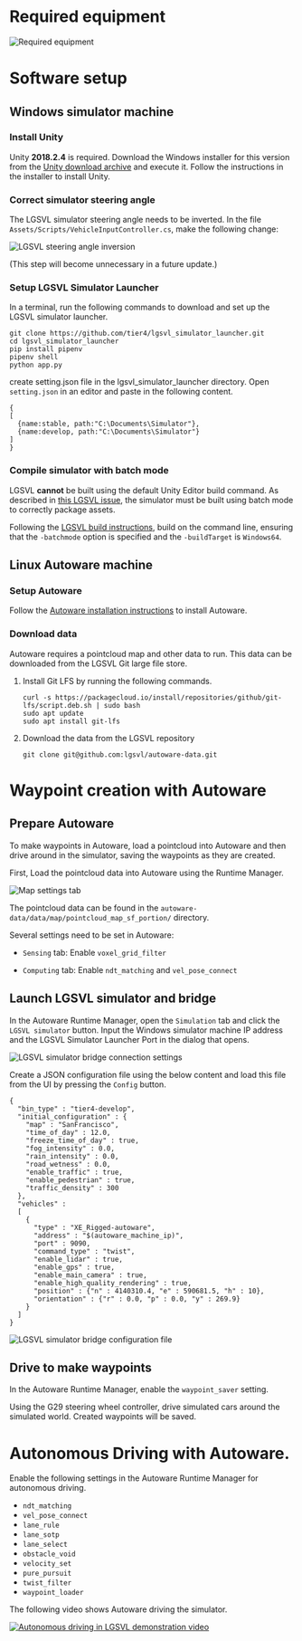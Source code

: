 # Required equipment

![Required equipment](https://user-images.githubusercontent.com/10348912/51299434-d4787e00-1a6b-11e9-9f74-ccc166e2ec83.png)

# Software setup

## Windows simulator machine

### Install Unity

Unity **2018.2.4** is required. Download the Windows installer for this version from the [Unity download archive](https://unity3d.com/get-unity/download/archive) and execute it. Follow the instructions in the installer to install Unity.

### Correct simulator steering angle

The LGSVL simulator steering angle needs to be inverted. In the file `Assets/Scripts/VehicleInputController.cs`, make the following change:

![LGSVL steering angle inversion](https://user-images.githubusercontent.com/10348912/51301272-f4ab3b80-1a71-11e9-869c-02edbc86c342.png)

(This step will become unnecessary in a future update.)

### Setup LGSVL Simulator Launcher

In a terminal, run the following commands to download and set up the LGSVL simulator launcher.

```
git clone https://github.com/tier4/lgsvl_simulator_launcher.git
cd lgsvl_simulator_launcher
pip install pipenv
pipenv shell
python app.py
```

create setting.json file in the lgsvl_simulator_launcher directory.
Open `setting.json` in an editor and paste in the following content.
```
{
[
  {name:stable, path:"C:\Documents\Simulator"},
  {name:develop, path:"C:\Documents\Simulator"}
]
}
```

### Compile simulator with batch mode

LGSVL **cannot** be built using the default Unity Editor build command. As described in [this LGSVL issue](https://github.com/lgsvl/simulator/issues/55), the simulator must be built using batch mode to correctly package assets.

Following the [LGSVL build instructions](https://github.com/lgsvl/simulator/blob/master/Docs/build-instructions.md), build on the command line, ensuring that the `-batchmode` option is specified and the `-buildTarget` is `Windows64`.

## Linux Autoware machine

### Setup Autoware

Follow the [Autoware installation instructions](https://github.com/CPFL/Autoware/wiki/Installation) to install Autoware.

### Download data

Autoware requires a pointcloud map and other data to run. This data can be downloaded from the LGSVL Git large file store.

1. Install Git LFS by running the following commands.

   ```
   curl -s https://packagecloud.io/install/repositories/github/git-lfs/script.deb.sh | sudo bash
   sudo apt update
   sudo apt install git-lfs
   ```

1. Download the data from the LGSVL repository

   ```
   git clone git@github.com:lgsvl/autoware-data.git
   ```

# Waypoint creation with Autoware

## Prepare Autoware

To make waypoints in Autoware, load a pointcloud into Autoware and then drive around in the simulator, saving the waypoints as they are created.

First, Load the pointcloud data into Autoware using the Runtime Manager.

![Map settings tab](https://camo.qiitausercontent.com/435d9952ed982aa1fd74f4de9b399f8dd7ed5f22/68747470733a2f2f71696974612d696d6167652d73746f72652e73332e616d617a6f6e6177732e636f6d2f302f3136303334362f36643935313234612d613866342d363166632d393631362d6530363833376433353033392e706e67)

The pointcloud data can be found in the `autoware-data/data/map/pointcloud_map_sf_portion/` directory.

Several settings need to be set in Autoware:

- `Sensing` tab: Enable `voxel_grid_filter`

- `Computing` tab: Enable `ndt_matching` and `vel_pose_connect`

## Launch LGSVL simulator and bridge

In the Autoware Runtime Manager, open the `Simulation` tab and click the `LGSVL simulator` button. Input the Windows simulator machine IP address and the LGSVL Simulator Launcher Port in the dialog that opens.

![LGSVL simulator bridge connection settings](https://user-images.githubusercontent.com/10348912/51304525-c599c780-1a7b-11e9-88c9-0f975d9bacc5.png)

Create a JSON configuration file using the below content and load this file from the UI by pressing the `Config` button.

```
{
  "bin_type" : "tier4-develop",
  "initial_configuration" : {
    "map" : "SanFrancisco",
    "time_of_day" : 12.0,
    "freeze_time_of_day" : true,
    "fog_intensity" : 0.0,
    "rain_intensity" : 0.0,
    "road_wetness" : 0.0,
    "enable_traffic" : true,
    "enable_pedestrian" : true,
    "traffic_density" : 300
  },
  "vehicles" : 
  [
    {
      "type" : "XE_Rigged-autoware",
      "address" : "$(autoware_machine_ip)",
      "port" : 9090,
      "command_type" : "twist",
      "enable_lidar" : true,
      "enable_gps" : true,
      "enable_main_camera" : true,
      "enable_high_quality_rendering" : true,
      "position" : {"n" : 4140310.4, "e" : 590681.5, "h" : 10},
      "orientation" : {"r" : 0.0, "p" : 0.0, "y" : 269.9}
    }
  ]
}
```

![LGSVL simulator bridge configuration file](https://user-images.githubusercontent.com/10348912/51304799-71431780-1a7c-11e9-93cc-c9a3f652290d.png)

## Drive to make waypoints

In the Autoware Runtime Manager, enable the `waypoint_saver` setting.

Using the G29 steering wheel controller, drive simulated cars around the simulated world. Created waypoints will be saved.

# Autonomous Driving with Autoware.

Enable the following settings in the Autoware Runtime Manager for autonomous driving.

- `ndt_matching`
- `vel_pose_connect`
- `lane_rule`
- `lane_sotp`
- `lane_select`
- `obstacle_void`
- `velocity_set`
- `pure_pursuit`
- `twist_filter`
- `waypoint_loader`

The following video shows Autoware driving the simulator.

[![Autonomous driving in LGSVL demonstration video](http://img.youtube.com/vi/cBmIiR3jRvE/0.jpg)](https://www.youtube.com/watch?v=cBmIiR3jRvE&feature=youtu.be)